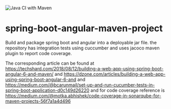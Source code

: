 ![Java CI with Maven](https://github.com/depandey/AccoliteOpportunities/workflows/Java%20CI%20with%20Maven/badge.svg)

# spring-boot-angular-maven-project
Build and package spring boot and angular into a deployable jar file. the repository has integration tests using cuccumber and uses jacoco maven plugin to report code coverage.

The corresponding article can be found at https://techshard.com/2018/08/12/building-a-web-app-using-spring-boot-angular-6-and-maven/ and https://dzone.com/articles/building-a-web-app-using-spring-boot-angular-6-and and https://medium.com/@bcarunmail/set-up-and-run-cucumber-tests-in-spring-boot-application-d0c149d26220 and for code coverage reference is https://medium.com/@motka.abhishek/code-coverage-in-sonarqube-for-maven-projects-56f7a1a4d496
